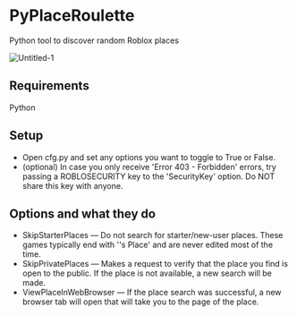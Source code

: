 # PyPlaceRoulette
Python tool to discover random Roblox places


![Untitled-1](https://github.com/splatert/PyPlaceRoulette/assets/82643571/3f9ecb1e-5415-442e-a861-a6af9af0ca40)


## Requirements
Python


## Setup
- Open cfg.py and set any options you want to toggle to True or False.
- (optional) In case you only receive 'Error 403 - Forbidden' errors, try passing a ROBLOSECURITY key to the 'SecurityKey' option. Do NOT share this key with anyone.


## Options and what they do
- SkipStarterPlaces — Do not search for starter/new-user places. These games typically end with '<username>'s Place' and are never edited most of the time.
- SkipPrivatePlaces — Makes a request to verify that the place you find is open to the public. If the place is not available, a new search will be made.
- ViewPlaceInWebBrowser — If the place search was successful, a new browser tab will open that will take you to the page of the place.
